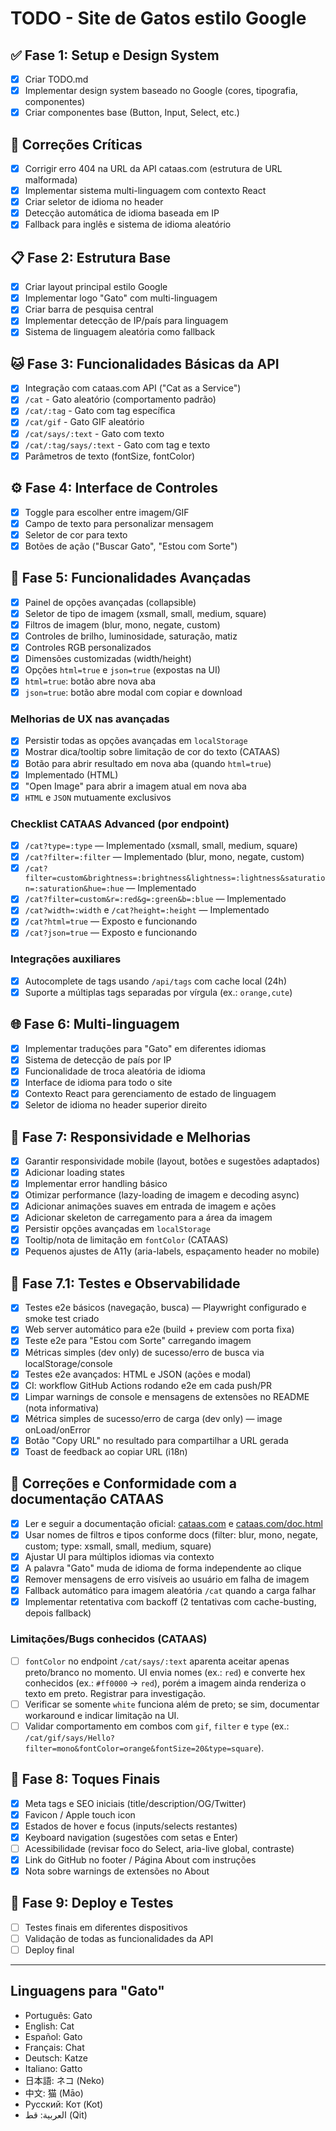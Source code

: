 # TODO - Site de Gatos estilo Google

## ✅ Fase 1: Setup e Design System

- [x] Criar TODO.md
- [x] Implementar design system baseado no Google (cores, tipografia, componentes)
- [x] Criar componentes base (Button, Input, Select, etc.)

## 🐛 Correções Críticas

- [x] Corrigir erro 404 na URL da API cataas.com (estrutura de URL malformada)
- [x] Implementar sistema multi-linguagem com contexto React
- [x] Criar seletor de idioma no header
- [x] Detecção automática de idioma baseada em IP
- [x] Fallback para inglês e sistema de idioma aleatório

## 📋 Fase 2: Estrutura Base

- [x] Criar layout principal estilo Google
- [x] Implementar logo "Gato" com multi-linguagem
- [x] Criar barra de pesquisa central
- [x] Implementar detecção de IP/país para linguagem
- [x] Sistema de linguagem aleatória como fallback

## 🐱 Fase 3: Funcionalidades Básicas da API

- [x] Integração com cataas.com API ("Cat as a Service")
- [x] `/cat` - Gato aleatório (comportamento padrão)
- [x] `/cat/:tag` - Gato com tag específica
- [x] `/cat/gif` - Gato GIF aleatório
- [x] `/cat/says/:text` - Gato com texto
- [x] `/cat/:tag/says/:text` - Gato com tag e texto
- [x] Parâmetros de texto (fontSize, fontColor)

## ⚙️ Fase 4: Interface de Controles

- [x] Toggle para escolher entre imagem/GIF
- [x] Campo de texto para personalizar mensagem
- [x] Seletor de cor para texto
- [x] Botões de ação ("Buscar Gato", "Estou com Sorte")

## 🔧 Fase 5: Funcionalidades Avançadas

- [x] Painel de opções avançadas (collapsible)
- [x] Seletor de tipo de imagem (xsmall, small, medium, square)
- [x] Filtros de imagem (blur, mono, negate, custom)
- [x] Controles de brilho, luminosidade, saturação, matiz
- [x] Controles RGB personalizados
- [x] Dimensões customizadas (width/height)
- [x] Opções `html=true` e `json=true` (expostas na UI)
- [x] `html=true`: botão abre nova aba
- [x] `json=true`: botão abre modal com copiar e download

### Melhorias de UX nas avançadas

- [x] Persistir todas as opções avançadas em `localStorage`
- [x] Mostrar dica/tooltip sobre limitação de cor do texto (CATAAS)
- [x] Botão para abrir resultado em nova aba (quando `html=true`)
- [x] Implementado (HTML)
- [x] "Open Image" para abrir a imagem atual em nova aba
- [x] `HTML` e `JSON` mutuamente exclusivos

### Checklist CATAAS Advanced (por endpoint)

- [x] `/cat?type=:type` — Implementado (xsmall, small, medium, square)
- [x] `/cat?filter=:filter` — Implementado (blur, mono, negate, custom)
- [x] `/cat?filter=custom&brightness=:brightness&lightness=:lightness&saturation=:saturation&hue=:hue` — Implementado
- [x] `/cat?filter=custom&r=:red&g=:green&b=:blue` — Implementado
- [x] `/cat?width=:width` e `/cat?height=:height` — Implementado
- [x] `/cat?html=true` — Exposto e funcionando
- [x] `/cat?json=true` — Exposto e funcionando

### Integrações auxiliares

- [x] Autocomplete de tags usando `/api/tags` com cache local (24h)
- [x] Suporte a múltiplas tags separadas por vírgula (ex.: `orange,cute`)

## 🌐 Fase 6: Multi-linguagem

- [x] Implementar traduções para "Gato" em diferentes idiomas
- [x] Sistema de detecção de país por IP
- [x] Funcionalidade de troca aleatória de idioma
- [x] Interface de idioma para todo o site
- [x] Contexto React para gerenciamento de estado de linguagem
- [x] Seletor de idioma no header superior direito

## 📱 Fase 7: Responsividade e Melhorias

- [x] Garantir responsividade mobile (layout, botões e sugestões adaptados)
- [x] Adicionar loading states
- [x] Implementar error handling básico
- [x] Otimizar performance (lazy-loading de imagem e decoding async)
- [x] Adicionar animações suaves em entrada de imagem e ações
- [x] Adicionar skeleton de carregamento para a área da imagem
- [x] Persistir opções avançadas em `localStorage`
- [x] Tooltip/nota de limitação em `fontColor` (CATAAS)
- [x] Pequenos ajustes de A11y (aria-labels, espaçamento header no mobile)

## 🧪 Fase 7.1: Testes e Observabilidade

- [x] Testes e2e básicos (navegação, busca) — Playwright configurado e smoke test criado
- [x] Web server automático para e2e (build + preview com porta fixa)
- [x] Teste e2e para "Estou com Sorte" carregando imagem
- [x] Métricas simples (dev only) de sucesso/erro de busca via localStorage/console
- [x] Testes e2e avançados: HTML e JSON (ações e modal)
- [x] CI: workflow GitHub Actions rodando e2e em cada push/PR
- [x] Limpar warnings de console e mensagens de extensões no README (nota informativa)
- [x] Métrica simples de sucesso/erro de carga (dev only) — image onLoad/onError
- [x] Botão "Copy URL" no resultado para compartilhar a URL gerada
- [x] Toast de feedback ao copiar URL (i18n)

## 🐾 Correções e Conformidade com a documentação CATAAS

- [x] Ler e seguir a documentação oficial: [cataas.com](https://cataas.com/) e [cataas.com/doc.html](https://cataas.com/doc.html)
- [x] Usar nomes de filtros e tipos conforme docs (filter: blur, mono, negate, custom; type: xsmall, small, medium, square)
- [x] Ajustar UI para múltiplos idiomas via contexto
- [x] A palavra "Gato" muda de idioma de forma independente ao clique
- [x] Remover mensagens de erro visíveis ao usuário em falha de imagem
- [x] Fallback automático para imagem aleatória `/cat` quando a carga falhar
- [x] Implementar retentativa com backoff (2 tentativas com cache-busting, depois fallback)

### Limitações/Bugs conhecidos (CATAAS)

- [ ] `fontColor` no endpoint `/cat/says/:text` aparenta aceitar apenas preto/branco no momento. UI envia nomes (ex.: `red`) e converte hex conhecidos (ex.: `#ff0000` → `red`), porém a imagem ainda renderiza o texto em preto. Registrar para investigação.
- [ ] Verificar se somente `white` funciona além de preto; se sim, documentar workaround e indicar limitação na UI.
- [ ] Validar comportamento em combos com `gif`, `filter` e `type` (ex.: `/cat/gif/says/Hello?filter=mono&fontColor=orange&fontSize=20&type=square`).

## 🎨 Fase 8: Toques Finais

- [x] Meta tags e SEO iniciais (title/description/OG/Twitter)
- [x] Favicon / Apple touch icon
- [x] Estados de hover e focus (inputs/selects restantes)
- [x] Keyboard navigation (sugestões com setas e Enter)
- [ ] Acessibilidade (revisar foco do Select, aria-live global, contraste)
- [x] Link do GitHub no footer / Página About com instruções
- [x] Nota sobre warnings de extensões no About

## 🚀 Fase 9: Deploy e Testes

- [ ] Testes finais em diferentes dispositivos
- [ ] Validação de todas as funcionalidades da API
- [ ] Deploy final

---

## Linguagens para "Gato"

- Português: Gato
- English: Cat
- Español: Gato
- Français: Chat
- Deutsch: Katze
- Italiano: Gatto
- 日本語: ネコ (Neko)
- 中文: 猫 (Māo)
- Русский: Кот (Kot)
- العربية: قط (Qit)

